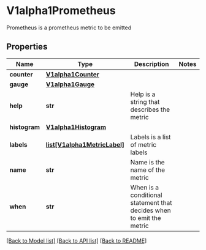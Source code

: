 # V1alpha1Prometheus

Prometheus is a prometheus metric to be emitted
## Properties
Name | Type | Description | Notes
------------ | ------------- | ------------- | -------------
**counter** | [**V1alpha1Counter**](V1alpha1Counter.md) |  | 
**gauge** | [**V1alpha1Gauge**](V1alpha1Gauge.md) |  | 
**help** | **str** | Help is a string that describes the metric | 
**histogram** | [**V1alpha1Histogram**](V1alpha1Histogram.md) |  | 
**labels** | [**list[V1alpha1MetricLabel]**](V1alpha1MetricLabel.md) | Labels is a list of metric labels | 
**name** | **str** | Name is the name of the metric | 
**when** | **str** | When is a conditional statement that decides when to emit the metric | 

[[Back to Model list]](../README.md#documentation-for-models) [[Back to API list]](../README.md#documentation-for-api-endpoints) [[Back to README]](../README.md)


